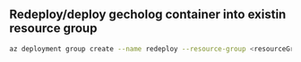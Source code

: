 ## Redeploy/deploy gecholog container into existin resource group

```sh
az deployment group create --name redeploy --resource-group <resourceGroupName> --template-file gecholog-container-only.bicep 
```